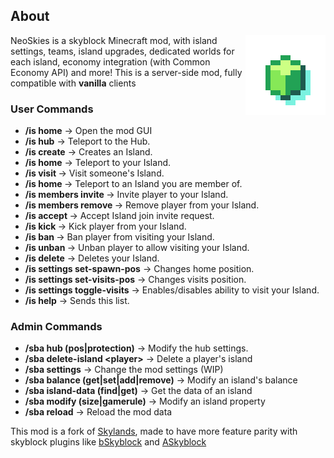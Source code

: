 ## About
<!-- modrinth_exclude.start -->
<img align="right" width="128" src="src/main/resources/assets/neoskies/icon.png">
<!-- modrinth_exclude.end -->

NeoSkies is a skyblock Minecraft mod, with island settings, teams, island upgrades, dedicated worlds for each island, economy integration (with Common Economy API) and more!
This is a server-side mod, fully compatible with **vanilla** clients

[//]: # ([![Modrinth Page]&#40;https://raw.githubusercontent.com/intergrav/devins-badges/v2/assets/cozy/available/modrinth_64h.png&#41;]&#40;https://modrinth.com/mod/neoskies&#41;)

### User Commands

- **/is home** -> Open the mod GUI
- **/is hub** -> Teleport to the Hub.
- **/is create** -> Creates an Island.
- **/is home** -> Teleport to your Island.
- **/is visit <player>** -> Visit someone's Island.
- **/is home <player>** -> Teleport to an Island you are member of.
- **/is members invite <player>** -> Invite player to your Island.
- **/is members remove <player>** -> Remove player from your Island.
- **/is accept <player>** -> Accept Island join invite request.
- **/is kick <player>** -> Kick player from your Island.
- **/is ban <player>** -> Ban player from visiting your Island.
- **/is unban <player>** -> Unban player to allow visiting your Island.
- **/is delete** -> Deletes your Island.
- **/is settings set-spawn-pos** -> Changes home position.
- **/is settings set-visits-pos** -> Changes visits position.
- **/is settings toggle-visits** -> Enables/disables ability to visit your Island.
- **/is help** -> Sends this list.

### Admin Commands

- **/sba hub \(pos|protection)** -> Modify the hub settings.
- **/sba delete-island \<player>** -> Delete a player's island
- **/sba settings** -> Change the mod settings (WIP)
- **/sba balance <island> \(get|set|add|remove)** -> Modify an island's balance
- **/sba island-data \(find|get)** -> Get the data of an island
- **/sba modify <island> \(size|gamerule)** -> Modify an island property
- **/sba reload** -> Reload the mod data


This mod is a fork of [Skylands](https://modrinth.com/mod/skylands), made to have more feature parity with skyblock plugins like [bSkyblock](https://modrinth.com/plugin/bskyblock) and [ASkyblock](https://www.spigotmc.org/resources/askyblock.1220/)
